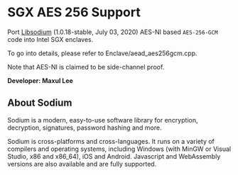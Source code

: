 # SGX AES 256 Support

Port [Libsodium](https://download.libsodium.org/doc/) (1.0.18-stable, July 03, 2020) AES-NI based `AES-256-GCM` code into Intel SGX enclaves.

To go into details, please refer to Enclave/aead_aes256gcm.cpp.

Note that AES-NI is claimed to be side-channel proof.

**Developer: Maxul Lee**

## About Sodium

Sodium is a modern, easy-to-use software library for encryption, decryption, signatures, password hashing and more.

Sodium is cross-platforms and cross-languages. It runs on a variety of compilers and operating systems, including Windows (with MinGW or Visual Studio, x86 and x86_64), iOS and Android. Javascript and WebAssembly versions are also available and are fully supported.
